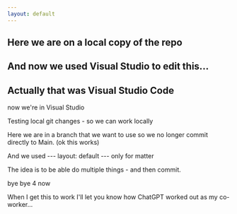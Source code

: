 ```yaml
---
layout: default
---
```


## Here we are on a local copy of the repo 

## And now we used Visual Studio to edit this...

## Actually that was Visual Studio Code
now we're in Visual Studio

Testing local git changes - so we can work locally 

Here we are in a branch that we want to use so we no longer commit directly to Main. (ok this works)

And we used --- layout: default --- only for matter

The idea is to be able do multiple things - and then commit.

bye bye 4 now

When I get this to work I'll let you know how ChatGPT worked out as my co-worker...
